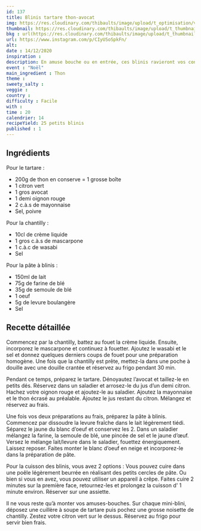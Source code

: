 ```yaml
---
id: 137
title: Blinis tartare thon-avocat
img: https://res.cloudinary.com/thibaults/image/upload/t_optimisation/v1607944867/Recipes/20201214_blinis_thon_avocat.jpg
thumbnail: https://res.cloudinary.com/thibaults/image/upload/t_thumbnail_josie/v1607944867/Recipes/20201214_blinis_thon_avocat.jpg
bkg : url(https://res.cloudinary.com/thibaults/image/upload/t_thumbnail_josie/v1607944867/Recipes/20201214_blinis_thon_avocat.jpg)
url: https://www.instagram.com/p/CIyUSoSpkFn/
alt: 
date : 14/12/2020
inspiration : 
description: En amuse bouche ou en entrée, ces blinis ravieront vos convives !
event : "Noël"
main_ingredient : Thon
theme : 
sweety_salty : 
veggie : 
country :
difficulty : Facile
with : 
time : 20
calendrier: 14
recipeYield: 25 petits blinis
published : 1
---
```


## Ingrédients
Pour le tartare : 
 - 200g de thon en conserve = 1 grosse boîte
 - 1 citron vert
 - 1 gros avocat
 - 1 demi oignon rouge
 - 2 c.à.s de mayonnaise
 - Sel, poivre

Pour la chantilly :
 - 10cl de crème liquide
 - 1 gros c.à.s de mascarpone
 - 1 c.à.c de wasabi
 - Sel

Pour la pâte à blinis :
 - 150ml de lait
 - 75g de farine de blé
 - 35g de semoule de blé
 - 1 oeuf
 - 5g de levure boulangère
 - Sel

## Recette détaillée
Commencez par la chantilly, battez au fouet la crème liquide. Ensuite, incorporez le mascarpone et continuez à fouetter. Ajoutez le wasabi et le sel et donnez quelques derniers coups de fouet pour une préparation homogène. Une fois que la chantilly est prête, mettez-la dans une poche à douille avec une douille crantée et réservez au frigo pendant 30 min.

Pendant ce temps, préparez le tartare. Dénoyautez l’avocat et taillez-le en petits dés. Réservez dans un saladier et arrosez-le du jus d’un demi citron. Hachez votre oignon rouge et ajoutez-le au saladier. Ajoutez la mayonnaise et le thon écrasé au préalable. Ajoutez le jus restant du citron. Mélangez et réservez au frais.

Une fois vos deux préparations au frais, préparez la pâte à blinis. Commencez par dissoudre la levure fraîche dans le lait légèrement tiédi. Séparez le jaune du blanc d’oeuf et conservez les 2. Dans un saladier mélangez la farine, la semoule de blé, une pincée de sel et le jaune d’œuf. Versez le mélange lait/levure dans le saladier, fouettez énergiquement. Laissez reposer. Faites monter le blanc d’oeuf en neige et incorporez-le dans la préparation de pâte.

Pour la cuisson des blinis, vous avez 2 options : Vous pouvez cuire dans une poêle légèrement beurrée en réalisant des petits cercles de pâte. Ou bien si vous en avez, vous pouvez utiliser un appareil à crêpe. Faites cuire 2 minutes sur la première face, retournez-les et prolongez la cuisson d' 1 minute environ. Réserver sur une assiette.

Il ne vous reste qu’à monter vos amuses-bouches. Sur chaque mini-blini, déposez une cuillère à soupe de tartare puis pochez une grosse noisette de chantilly. Zestez votre citron vert sur le dessus. Réservez au frigo pour servir bien frais.